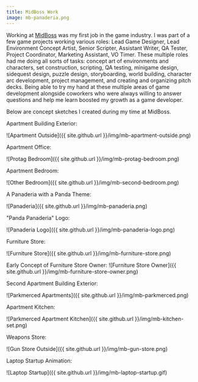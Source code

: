 ```yaml
---
title: MidBoss Work
image: mb-panaderia.png
---
```


Working at [MidBoss](https://midboss.com/) was my first job in the game industry. I was part of a few game projects working various roles: Lead Game Designer, Lead Environment Concept Artist, Senior Scripter, Assistant Writer, QA Tester, Project Coordinator, Marketing Assistant, VO Timer. These multiple roles had me doing all sorts of tasks: concept art of environments and characters, set construction, scripting, QA testing, minigame design, sidequest design, puzzle design, storyboarding, world building, character arc development, project management, and creating and organizing pitch decks. Being able to try my hand at these multiple areas of game development alongside coworkers who were always willing to answer questions and help me learn boosted my growth as a game developer.

Below are concept sketches I created during my time at MidBoss.

Apartment Building Exterior:

![Apartment Outside]({{ site.github.url }}/img/mb-apartment-outside.png)

Apartment Office:

![Protag Bedroom]({{ site.github.url }}/img/mb-protag-bedroom.png)

Apartment Bedroom:

![Other Bedroom]({{ site.github.url }}/img/mb-second-bedroom.png)

A Panaderia with a Panda Theme:

![Panaderia]({{ site.github.url }}/img/mb-panaderia.png)

"Panda Panaderia" Logo:

![Panaderia Logo]({{ site.github.url }}/img/mb-panaderia-logo.png)

Furniture Store:

![Furniture Store]({{ site.github.url }}/img/mb-furniture-store.png)

Early Concept of Furniture Store Owner:
![Furniture Store Owner]({{ site.github.url }}/img/mb-furniture-store-owner.png)

Second Apartment Building Exterior:

![Parkmerced Apartments]({{ site.github.url }}/img/mb-parkmerced.png)

Apartment Kitchen:

![Parkmerced Apartment Kitchen]({{ site.github.url }}/img/mb-kitchen-set.png)

Weapons Store:

![Gun Store Outside]({{ site.github.url }}/img/mb-gun-store.png)

Laptop Startup Animation:

![Laptop Startup]({{ site.github.url }}/img/mb-laptop-startup.gif)
